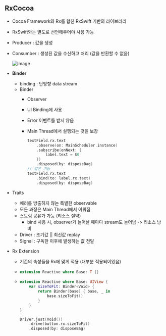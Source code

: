 ## RxCocoa
- Cocoa Framework와 Rx를 합친 RxSwift 기반의 라이브러리
- RxSwift와는 별도로 선언해주어야 사용 가능
- Producer : 값을 생성
- Consumber : 생성된 값을 수신하고 처리 (값을 반환할 수 없음)
 
  ![image](https://user-images.githubusercontent.com/46417892/159453578-8792e72f-4097-4348-b9ba-7605a2507c7c.png) 
- **Binder**
  - binding : 단방향 data stream
  - Binder
    - Observer 
    - UI Binding에 사용
    - Error 이벤트를 받지 않음
    - Main Thread에서 실행되는 것을 보장
    
      ```swift
      textField.rx.text
          .observe(on: MainScheduler.instance)
          .subscribe(onNext: {
              label.text = $0
          })
          .disposed(by: disposeBag)
      // 같은 기능
      textField.rx.text
          .bind(to: label.rx.text)
          .disposed(by: disposeBag)
      ```
  
- Traits
  - 에러를 방출하지 않는 특별한 observable
  - 모든 과정은 Main Thread에서 이뤄짐
  - 스트림 공유가 가능 (리소스 절약)
    - bind 사용 시, observer가 늘어날 때마다 stream도 늘어남 -> 리소스 낭비
  - Driver : 초기값 || 최신값 replay
  - Signal : 구독한 이후에 발생하는 값 전달

- Rx Extension
  - 기존의 속성들을 Rx에 맞게 적용 (대부분 적용되어있음)
  - ```swift  
    extension Reactive where Base: T {} 
    ```
  - ```swift
    extension Reactive where Base: UIView {
        var sizeToFit: Binder<Void> {
            return Binder(base) { base, _ in
                base.sizeToFit()
            }
        }
    }
    
    Driver.just(Void())
        .drive(button.rx.sizeToFit)
        .disposed(by: disposeBag)
    ```
